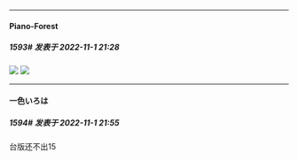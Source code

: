 

*****

####  Piano-Forest  
##### 1593#       发表于 2022-11-1 21:28

<img src="https://p.sda1.dev/8/f5ecb975693822b3810d6358fa9bc524/20221101_212759.jpg" referrerpolicy="no-referrer">
<img src="https://p.sda1.dev/8/166ddbb43a76007b16e8f38b4008d487/20221101_212801.jpg" referrerpolicy="no-referrer">



*****

####  一色いろは  
##### 1594#       发表于 2022-11-1 21:55

台版还不出15


